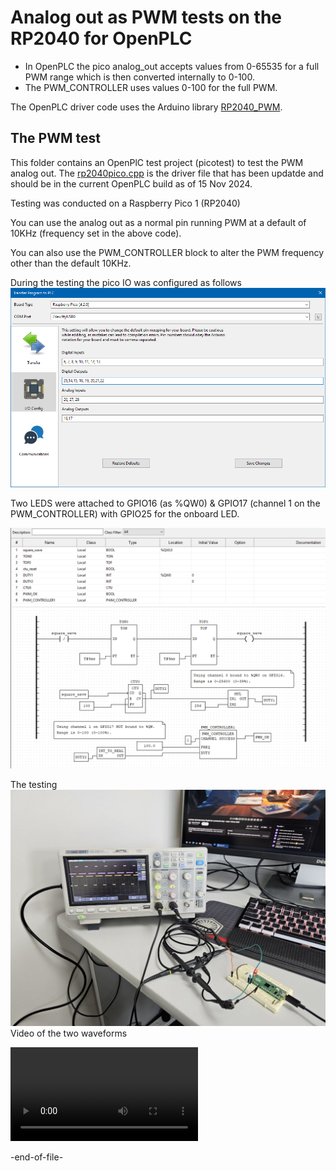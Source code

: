 # Analog out as PWM tests on the RP2040 for OpenPLC #

- In OpenPLC the pico analog_out accepts values from 0-65535 for a full PWM range which is then converted internally to 0-100.
- The PWM_CONTROLLER uses values 0-100 for the full PWM.

The OpenPLC driver code uses the Arduino library [RP2040_PWM](https://github.com/khoih-prog/RP2040_PWM).

## The PWM test
This folder contains an OpenPlC test project (picotest) to test the PWM analog out. The [rp2040pico.cpp](rp2040pico.cpp) is the driver file that has been updatde and should be in the current OpenPLC build as of 15 Nov 2024.

Testing was conducted on a Raspberry Pico 1 (RP2040)

You can use the analog out as a normal pin running PWM at a default of 10KHz (frequency set in the above code).

You can also use the PWM_CONTROLLER block to alter the PWM frequency other than the default 10KHz.

During the testing the pico IO was configured as follows
![config](pin_config.PNG)

Two LEDS were attached to GPIO16 (as %QW0) & GPIO17 (channel 1 on the PWM_CONTROLLER) with GPIO25 for the onboard LED.

![FDB](pwm_test_FBD.PNG)

The testing
![test](analogo_pwm_pico.jpg)
Video of the two waveforms

![video](analog_output_pico1.mp4)

-end-of-file-